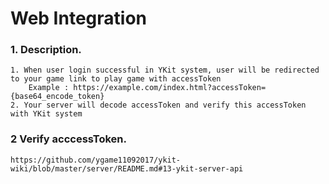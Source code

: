 # Web Integration

### 1. Description.

	1. When user login successful in YKit system, user will be redirected to your game link to play game with accessToken
    	Example : https://example.com/index.html?accessToken={base64_encode_token}
    2. Your server will decode accessToken and verify this accessToken with YKit system

### 2 Verify acccessToken.
    https://github.com/ygame11092017/ykit-wiki/blob/master/server/README.md#13-ykit-server-api

